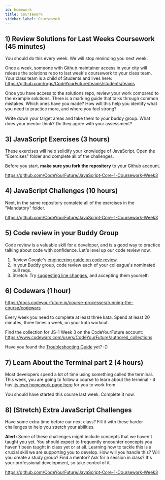 ```yaml
---
id: homework
title: Coursework
sidebar_label: Coursework
---
```


## 1) Review Solutions for Last Weeks Coursework (45 minutes)

You should do this every week. We will stop reminding you next week.

Once a week, someone with Github maintainer access in your city will release the solutions repo to last week's coursework to your class team.
Your class team is a child of Students and lives here: https://github.com/orgs/CodeYourFuture/teams/students/teams

Once you have access to the solutions repo, review your work compared to the example solutions. There is a marking guide that talks through common mistakes. Which ones have you made? How will this help you identify what you need to practice more, and where you feel strong?

Write down your target areas and take them to your buddy group. What does your mentor think? Do they agree with your assessment?

## 3) JavaScript Exercises (3 hours)

These exercises will help solidify your knowledge of JavaScript. Open the "Exercises" folder and complete all of the challenges.

Before you start, **make sure you fork the repository** to your Github account.

https://github.com/CodeYourFuture/JavaScript-Core-1-Coursework-Week3

## 4) JavaScript Challenges (10 hours)

Next, in the same repository complete all of the exercises in the "Mandatory" folder.

https://github.com/CodeYourFuture/JavaScript-Core-1-Coursework-Week3

## 5) Code review in your Buddy Group

Code review is a valuable skill for a developer, and is a good way to practice talking about code with confidence. Let's level up our code review now.

1. Review Google's [engineering guide on code review](https://google.github.io/eng-practices/review/reviewer/comments.html).
2. In your Buddy group, code review each of your colleague's nominated pull reqs.
3. Stretch: Try [suggesting line changes](https://docs.github.com/en/github/collaborating-with-pull-requests/reviewing-changes-in-pull-requests/incorporating-feedback-in-your-pull-request#applying-suggested-changes), and accepting them yourself:

## 6) Codewars (1 hour)

https://docs.codeyourfuture.io/course-processes/running-the-course/codewars

Every week you need to complete at least three kata. Spend at least 20 minutes, three times a week, on your kata workout.

Find the collection for JS-1 Week 3 on the CodeYourFuture account: https://www.codewars.com/users/CodeYourFuture/authored_collections

Have you found the [Troubleshooting Guide](https://docs.codewars.com/training/troubleshooting/) yet? :D

## 7) Learn About the Terminal part 2 (4 hours)

Most developers spend a lot of time using something called the terminal. This week, you are going to follow a course to learn about the terminal - it has [its own homework page here](/git/terminal/homework) for you to work from.

You should have started this course last week. Complete it now.

## 8) (Stretch) Extra JavaScript Challenges

Have some extra time before our next class? Fill it with these harder challenges to help you stretch your abilities.

**Alert:** Some of these challenges might include concepts that we haven't taught you yet. You should expect to frequently encounter concepts you haven't been taught in class yet or at all. Learning how to tackle this is a crucial skill we are supporting you to develop. How will you handle this? Will you create a study group? Find a mentor? Ask for a session in class? It's your professional development, so take control of it.

https://github.com/CodeYourFuture/JavaScript-Core-1-Coursework-Week3
